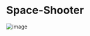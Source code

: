 # Space-Shooter
![image](https://github.com/user-attachments/assets/832cacde-4906-445e-ba0b-06817977e0bc)
